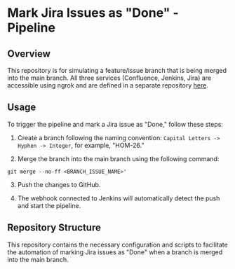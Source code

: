 # Mark Jira Issues as "Done" - Pipeline

## Overview

This repository is for simulating a feature/issue branch that is being merged into the main branch. All three services (Confluence, Jenkins, Jira) are accessible using ngrok and are defined in a separate repository [here](https://github.com/PriSchool/methoda_home_assignment_done_issue).

## Usage

To trigger the pipeline and mark a Jira issue as "Done," follow these steps:

1. Create a branch following the naming convention: `Capital Letters -> Hyphen -> Integer`, for example, "HOM-26."

2. Merge the branch into the main branch using the following command:
```
git merge --no-ff <BRANCH_ISSUE_NAME>'
```

3. Push the changes to GitHub.

4. The webhook connected to Jenkins will automatically detect the push and start the pipeline.

## Repository Structure

This repository contains the necessary configuration and scripts to facilitate the automation of marking Jira issues as "Done" when a branch is merged into the main branch.
